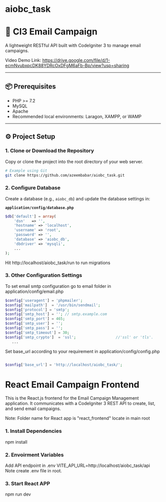 # aiobc_task

# 📧 CI3 Email Campaign

A lightweight RESTful API built with CodeIgniter 3 to manage email campaigns.

Video Demo Link: https://drive.google.com/file/d/1-ecmNvubxpcDK88YDRcOxDFgM6aFb-Bp/view?usp=sharing

---

## 📦 Prerequisites

- PHP >= 7.2
- MySQL
- Apache
- Recommended local environments: Laragon, XAMPP, or WAMP

---

## ⚙️ Project Setup

### 1. Clone or Download the Repository

Copy or clone the project into the root directory of your web server.

```bash
# Example using Git
git clone https://github.com/azeembabar/aiobc_task.git
```

### 2. Configure Database

Create a database (e.g., `aiobc_db`) and update the database settings in:

**`application/config/database.php`**

```php
$db['default'] = array(
   	'dsn'	=> '',
	'hostname' => 'localhost',
	'username' => 'root',
	'password' => '',
	'database' => 'aiobc_db',
    'dbdriver' => 'mysqli',
    ...
);
```

Hit http://localhost/aiobc_task/run to run migrations

### 3. Other Configuration Settings

To set email smtp configuration go to email folder in application/config/email.php

```php
$config['useragent'] = 'phpmailer';
$config['mailpath']  = '/usr/bin/sendmail';
$config['protocol'] = 'smtp';
$config['smtp_host'] = ''; // smtp.example.com
$config['smtp_port'] = 465;
$config['smtp_user'] = '';
$config['smtp_pass'] = '';
$config['smtp_timeout'] = 30;
$config['smtp_crypto']  = 'ssl';                  //'ssl' or 'tls'.
   ...

```

Set base_url according to your requirement in application/config/config.php

```php

$config['base_url'] = 'http://localhost/aiobc_task/';

```

# React Email Campaign Frontend

This is the React.js frontend for the Email Campaign Management application. It communicates with a CodeIgniter 3 REST API to create, list, and send email campaigns.

Note: Folder name for React app is "react_frontend" locate in main root

### 1. Install Dependencies

npm install

### 2. Envoirment Variables

Add API endpoint in .env VITE_API_URL=http://localhost/aiobc_task/api
Note create .env file in root.

### 3. Start React APP

npm run dev
